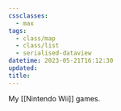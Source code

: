 ```yaml
---
cssclasses:
  - max
tags:
  - class/map
  - class/list
  - serialised-dataview
datetime: 2023-05-21T16:12:30
updated: 
title:
---
```

My [[Nintendo Wii]] games.

<!-- QueryToSerialize: table without id fembed(link(thumbnail)) as "Game", file.link as "", rating as Rating, playthroughs as "Plays", link(split( filter(file.tags, (t) => startswith(t, "#status") )[0], "/" )[1]) as Status from #class/video-game where contains(platform, [[Nintendo Wii]]) sort file.name -->
